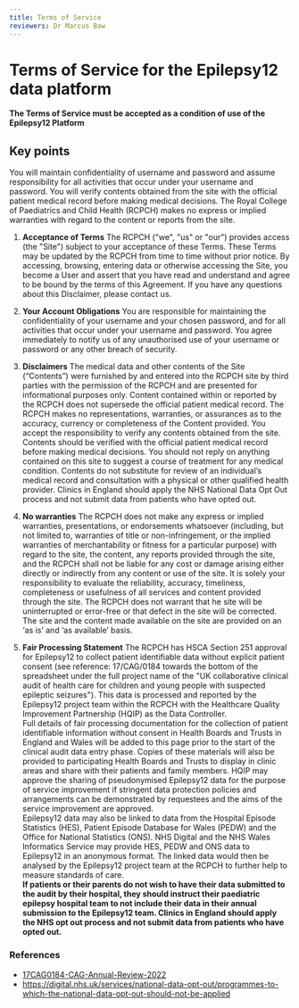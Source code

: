 ```yaml
---
title: Terms of Service
reviewers: Dr Marcus Baw
---
```


# Terms of Service for the Epilepsy12 data platform

**The Terms of Service must be accepted as a condition of use of the Epilepsy12 Platform**

## Key points

You will maintain confidentiality of username and password and assume responsibility for all activities that occur under your username and password. You will verify contents obtained from the site with the official patient medical record before making medical decisions. The Royal College of Paediatrics and Child Health (RCPCH) makes no express or implied warranties with regard to the content or reports from the site.

1. **Acceptance of Terms**
    The RCPCH ("we", "us" or "our") provides access (the "Site") subject to your acceptance of these Terms. These Terms may be updated by the RCPCH from time to time without prior notice. By accessing, browsing, entering data or otherwise accessing the Site, you become a User and assert that you have read and understand and agree to be bound by the terms of this Agreement. If you have any questions about this Disclaimer, please contact us.

1. **Your Account Obligations**
    You are responsible for maintaining the confidentiality of your username and your chosen password, and for all activities that occur under your username and password. You agree immediately to notify us of any unauthorised use of your username or password or any other breach of security.

1. **Disclaimers**
    The medical data and other contents of the Site (“Contents”) were furnished by and entered into the RCPCH site by third parties with the permission of the RCPCH and are presented for informational purposes only. Content contained within or reported by the RCPCH does not supersede the official patient medical record. The RCPCH makes no representations, warranties, or assurances as to the accuracy, currency or completeness of the Content provided. You accept the responsibility to verify any contents obtained from the site. Contents should be verified with the official patient medical record before making medical decisions. You should not reply on anything contained on this site to suggest a course of treatment for any medical condition. Contents do not substitute for review of an individual’s medical record and consultation with a physical or other qualified health provider. Clinics in England should apply the NHS National Data Opt Out process and not submit data from patients who have opted out.

1. **No warranties**
    The RCPCH does not make any express or implied warranties, presentations, or endorsements whatsoever (including, but not limited to, warranties of title or non-infringement, or the implied warranties of merchantability or fitness for a particular purpose) with regard to the site, the content, any reports provided through the site, and the RCPCH shall not be liable for any cost or damage arising either directly or indirectly from any content or use of the site. It is solely your responsibility to evaluate the reliability, accuracy, timeliness, completeness or usefulness of all services and content provided through the site. The RCPCH does not warrant that he site will be uninterrupted or error-free or that defect in the site will be corrected. The site and the content made available on the site are provided on an ‘as is’ and ‘as available’ basis.

1. **Fair Processing Statement**
    The RCPCH has HSCA Section 251 approval for Epilepsy12 to collect patient identifiable data without explicit patient consent (see reference: 17/CAG/0184 towards the bottom of the spreadsheet under the full project name of the "UK collaborative clinical audit of health care for children and young people with suspected epileptic seizures"). This data is processed and reported by the Epilepsy12 project team within the RCPCH with the Healthcare Quality Improvement Partnership (HQIP) as the Data Controller.  
    Full details of fair processing documentation for the collection of patient identifiable information without consent in Health Boards and Trusts in England and Wales will be added to this page prior to the start of the clinical audit data entry phase. Copies of these materials will also be provided to participating Health Boards and Trusts to display in clinic areas and share with their patients and family members. HQIP may approve the sharing of pseudonymised Epilepsy12 data for the purpose of service improvement if stringent data protection policies and arrangements can be demonstrated by requestees and the aims of the service improvement are approved.  
    Epilepsy12 data may also be linked to data from the Hospital Episode Statistics (HES), Patient Episode Database for Wales (PEDW) and the Office for National Statistics (ONS). NHS Digital and the NHS Wales Informatics Service may provide HES, PEDW and ONS data to Epilepsy12 in an anonymous format. The linked data would then be analysed by the Epilepsy12 project team at the RCPCH to further help to measure standards of care.  
    **If patients or their parents do not wish to have their data submitted to the audit by their hospital, they should instruct their paediatric epilepsy hospital team to not include their data in their annual submission to the Epilepsy12 team. Clinics in England should apply the NHS opt out process and not submit data from patients who have opted out.**

### References

* [17CAG0184-CAG-Annual-Review-2022](https://www.rcpch.ac.uk/sites/default/files/2022-05/17CAG0184-CAG-Annual-Review-2022.pdf)  
* <https://digital.nhs.uk/services/national-data-opt-out/programmes-to-which-the-national-data-opt-out-should-not-be-applied>  
